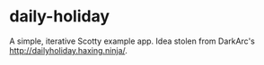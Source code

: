 # daily-holiday
A simple, iterative Scotty example app. Idea stolen from DarkArc's http://dailyholiday.haxing.ninja/.